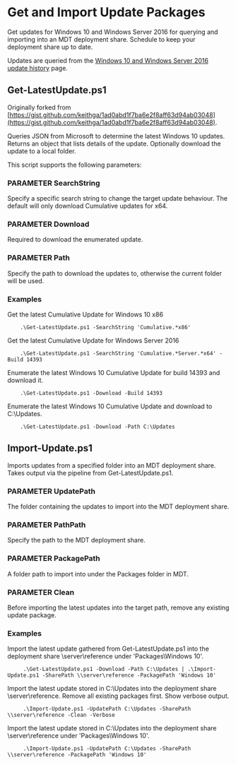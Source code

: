 # Get and Import Update Packages
Get updates for Windows 10 and Windows Server 2016 for querying and importing into an MDT deployment share. Schedule to keep your deployment share up to date.

Updates are queried from the [Windows 10 and Windows Server 2016 update history](https://support.microsoft.com/en-ph/help/4000825/windows-10-windows-server-2016-update-history) page.

## Get-LatestUpdate.ps1
Originally forked from [https://gist.github.com/keithga/1ad0abd1f7ba6e2f8aff63d94ab03048](https://gist.github.com/keithga/1ad0abd1f7ba6e2f8aff63d94ab03048).

Queries JSON from Microsoft to determine the latest Windows 10 updates. Returns an object that lists details of the update. Optionally download the update to a local folder.

This script supports the following parameters:

### PARAMETER SearchString
Specify a specific search string to change the target update behaviour. The default will only download Cumulative updates for x64.

### PARAMETER Download
Required to download the enumerated update.

### PARAMETER Path
Specify the path to download the updates to, otherwise the current folder will be used.

### Examples
Get the latest Cumulative Update for Windows 10 x86

        .\Get-LatestUpdate.ps1 -SearchString 'Cumulative.*x86'

Get the latest Cumulative Update for Windows Server 2016

        .\Get-LatestUpdate.ps1 -SearchString 'Cumulative.*Server.*x64' -Build 14393

Enumerate the latest Windows 10 Cumulative Update for build 14393 and download it.

        .\Get-LatestUpdate.ps1 -Download -Build 14393

Enumerate the latest Windows 10 Cumulative Update and download to C:\Updates.

        .\Get-LatestUpdate.ps1 -Download -Path C:\Updates


## Import-Update.ps1
Imports updates from a specified folder into an MDT deployment share. Takes output via the pipeline from Get-LatestUpdate.ps1.

### PARAMETER UpdatePath
The folder containing the updates to import into the MDT deployment share.

### PARAMETER PathPath
Specify the path to the MDT deployment share.

### PARAMETER PackagePath
A folder path to import into under the Packages folder in MDT.

### PARAMETER Clean
Before importing the latest updates into the target path, remove any existing update package.

### Examples
Import the latest update gathered from Get-LatestUpdate.ps1 into the deployment share \\server\reference under 'Packages\Windows 10'.

         .\Get-LatestUpdate.ps1 -Download -Path C:\Updates | .\Import-Update.ps1 -SharePath \\server\reference -PackagePath 'Windows 10'
        
Import the latest update stored in C:\Updates into the deployment share \\server\reference. Remove all existing packages first. Show verbose output.

         .\Import-Update.ps1 -UpdatePath C:\Updates -SharePath \\server\reference -Clean -Verbose
        
Import the latest update stored in C:\Updates into the deployment share \\server\reference under 'Packages\Windows 10'.

         .\Import-Update.ps1 -UpdatePath C:\Updates -SharePath \\server\reference -PackagePath 'Windows 10'
        
